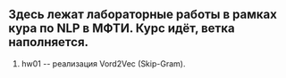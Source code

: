 ## Здесь лежат лабораторные работы в рамках кура по NLP в МФТИ. Курс идёт, ветка наполняется.

1. hw01 -- реализация Vord2Vec (Skip-Gram).

